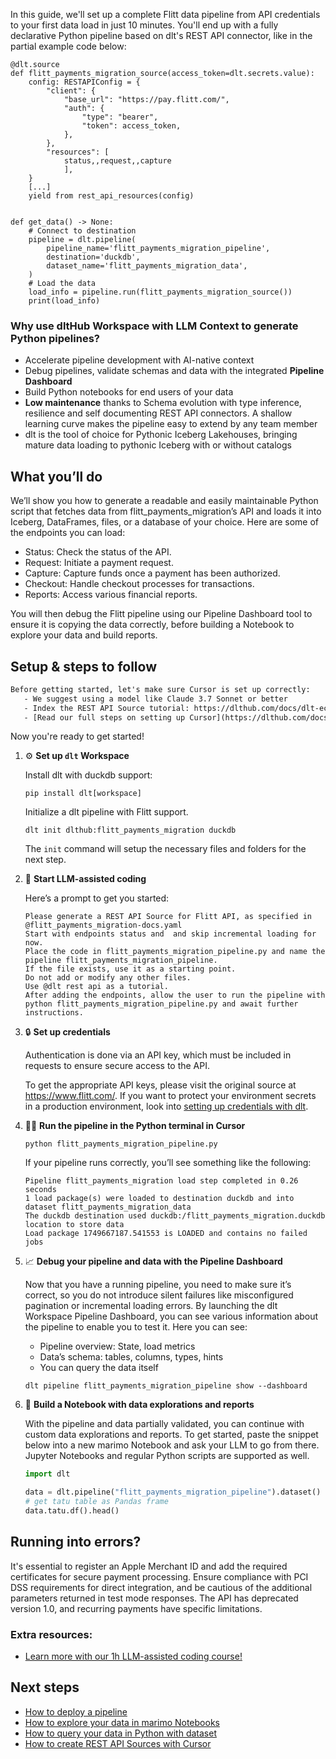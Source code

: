 In this guide, we'll set up a complete Flitt data pipeline from API credentials to your first data load in just 10 minutes. You'll end up with a fully declarative Python pipeline based on dlt's REST API connector, like in the partial example code below:

```python-outcome
@dlt.source
def flitt_payments_migration_source(access_token=dlt.secrets.value):
    config: RESTAPIConfig = {
        "client": {
            "base_url": "https://pay.flitt.com/",
            "auth": {
                "type": "bearer",
                "token": access_token,
            },
        },
        "resources": [
            status,,request,,capture
            ],
    }
    [...]
    yield from rest_api_resources(config)


def get_data() -> None:
    # Connect to destination
    pipeline = dlt.pipeline(
        pipeline_name='flitt_payments_migration_pipeline',
        destination='duckdb',
        dataset_name='flitt_payments_migration_data', 
    )
    # Load the data
    load_info = pipeline.run(flitt_payments_migration_source())
    print(load_info) 
```

### Why use dltHub Workspace with LLM Context to generate Python pipelines?

- Accelerate pipeline development with AI-native context
- Debug pipelines, validate schemas and data with the integrated **Pipeline Dashboard**
- Build Python notebooks for end users of your data
- **Low maintenance** thanks to Schema evolution with type inference, resilience and self documenting REST API connectors. A shallow learning curve makes the pipeline easy to extend by any team member
- dlt is the tool of choice for Pythonic Iceberg Lakehouses, bringing mature data loading to pythonic Iceberg with or without catalogs

## What you’ll do

We’ll show you how to generate a readable and easily maintainable Python script that fetches data from flitt_payments_migration’s API and loads it into Iceberg, DataFrames, files, or a database of your choice. Here are some of the endpoints you can load:

- Status: Check the status of the API.
- Request: Initiate a payment request.
- Capture: Capture funds once a payment has been authorized.
- Checkout: Handle checkout processes for transactions.
- Reports: Access various financial reports.

You will then debug the Flitt pipeline using our Pipeline Dashboard tool to ensure it is copying the data correctly, before building a Notebook to explore your data and build reports.

## Setup & steps to follow

```default
Before getting started, let's make sure Cursor is set up correctly:
   - We suggest using a model like Claude 3.7 Sonnet or better
   - Index the REST API Source tutorial: https://dlthub.com/docs/dlt-ecosystem/verified-sources/rest_api/ and add it to context as **@dlt rest api**
   - [Read our full steps on setting up Cursor](https://dlthub.com/docs/dlt-ecosystem/llm-tooling/cursor-restapi#23-configuring-cursor-with-documentation)
```

Now you're ready to get started!

1. ⚙️ **Set up `dlt` Workspace**
    
    Install dlt with duckdb support:
    ```shell
    pip install dlt[workspace]
    ```

    Initialize a dlt pipeline with Flitt support.
    ```shell
    dlt init dlthub:flitt_payments_migration duckdb
    ```

    The `init` command will setup the necessary files and folders for the next step.
    
2. 🤠 **Start LLM-assisted coding**
    
    Here’s a prompt to get you started:
    
    ```prompt
    Please generate a REST API Source for Flitt API, as specified in @flitt_payments_migration-docs.yaml 
    Start with endpoints status and  and skip incremental loading for now. 
    Place the code in flitt_payments_migration_pipeline.py and name the pipeline flitt_payments_migration_pipeline. 
    If the file exists, use it as a starting point. 
    Do not add or modify any other files. 
    Use @dlt rest api as a tutorial. 
    After adding the endpoints, allow the user to run the pipeline with python flitt_payments_migration_pipeline.py and await further instructions.
    ```

    
3. 🔒 **Set up credentials** 
    
    Authentication is done via an API key, which must be included in requests to ensure secure access to the API.
    
    To get the appropriate API keys, please visit the original source at https://www.flitt.com/.
    If you want to protect your environment secrets in a production environment, look into [setting up credentials with dlt](https://dlthub.com/docs/walkthroughs/add_credentials).
    
4. 🏃‍♀️ **Run the pipeline in the Python terminal in Cursor**
    
    ```shell
    python flitt_payments_migration_pipeline.py
    ```
    
    If your pipeline runs correctly, you’ll see something like the following:
    
    ```shell
    Pipeline flitt_payments_migration load step completed in 0.26 seconds
    1 load package(s) were loaded to destination duckdb and into dataset flitt_payments_migration_data
    The duckdb destination used duckdb:/flitt_payments_migration.duckdb location to store data
    Load package 1749667187.541553 is LOADED and contains no failed jobs
    ```
    
5. 📈 **Debug your pipeline and data with the Pipeline Dashboard**

    Now that you have a running pipeline, you need to make sure it’s correct, so you do not introduce silent failures like misconfigured pagination or incremental loading errors. By launching the dlt Workspace Pipeline Dashboard, you can see various information about the pipeline to enable you to test it. Here you can see:
    - Pipeline overview: State, load metrics
    - Data’s schema: tables, columns, types, hints
    - You can query the data itself
    
    ```shell
    dlt pipeline flitt_payments_migration_pipeline show --dashboard
    ```
    
6. 🐍 **Build a Notebook with data explorations and reports**

    With the pipeline and data partially validated, you can continue with custom data explorations and reports. To get started, paste the snippet below into a new marimo Notebook and ask your LLM to go from there. Jupyter Notebooks and regular Python scripts are supported as well.

    
    ```python
    import dlt

   data = dlt.pipeline("flitt_payments_migration_pipeline").dataset()
   # get tatu table as Pandas frame
   data.tatu.df().head()
    ```

## Running into errors?

It's essential to register an Apple Merchant ID and add the required certificates for secure payment processing. Ensure compliance with PCI DSS requirements for direct integration, and be cautious of the additional parameters returned in test mode responses. The API has deprecated version 1.0, and recurring payments have specific limitations.

### Extra resources:

- [Learn more with our 1h LLM-assisted coding course!](https://www.youtube.com/watch?v=GGid70rnJuM)

## Next steps

- [How to deploy a pipeline](https://dlthub.com/docs/walkthroughs/deploy-a-pipeline)
- [How to explore your data in marimo Notebooks](https://dlthub.com/docs/general-usage/dataset-access/marimo)
- [How to query your data in Python with dataset](https://dlthub.com/docs/general-usage/dataset-access/dataset)
- [How to create REST API Sources with Cursor](https://dlthub.com/docs/dlt-ecosystem/llm-tooling/cursor-restapi)